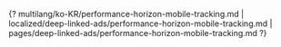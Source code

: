 {? multilang/ko-KR/performance-horizon-mobile-tracking.md | localized/deep-linked-ads/performance-horizon-mobile-tracking.md | pages/deep-linked-ads/performance-horizon-mobile-tracking.md ?}
